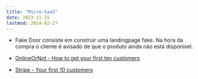 ```yaml
---
title: "Micro-SaaS"
date: 2023-11-25
lastmod: 2024-02-27
---
```

- Fake Door consiste em construir uma landingpage fake. Na hora da compra o cliente é avisado de que o produto ainda não está disponível.

- [OnlineOrNot - How to get your first ten customers](https://onlineornot.com/how-to-get-your-first-ten-customers)
- [Stripe - Your first 10 customers](https://stripe.com/en-br/guides/atlas/starting-sales)
